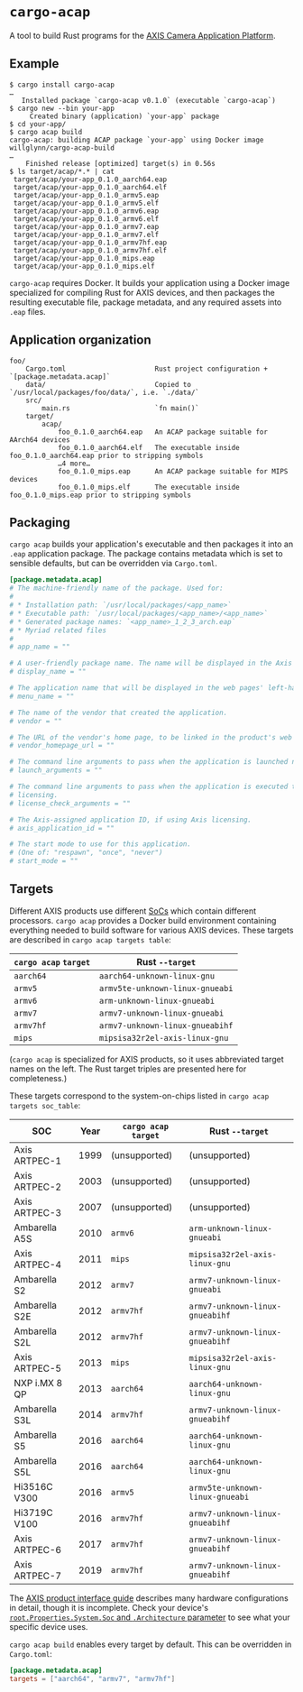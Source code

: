 # `cargo-acap`

A tool to build Rust programs for the [AXIS Camera Application Platform](https://www.axis.com/en-us/products/analytics/acap).

## Example

```console
$ cargo install cargo-acap
…
   Installed package `cargo-acap v0.1.0` (executable `cargo-acap`)
$ cargo new --bin your-app
     Created binary (application) `your-app` package
$ cd your-app/
$ cargo acap build
cargo-acap: building ACAP package `your-app` using Docker image willglynn/cargo-acap-build
…
    Finished release [optimized] target(s) in 0.56s
$ ls target/acap/*.* | cat
 target/acap/your-app_0.1.0_aarch64.eap
 target/acap/your-app_0.1.0_aarch64.elf
 target/acap/your-app_0.1.0_armv5.eap
 target/acap/your-app_0.1.0_armv5.elf
 target/acap/your-app_0.1.0_armv6.eap
 target/acap/your-app_0.1.0_armv6.elf
 target/acap/your-app_0.1.0_armv7.eap
 target/acap/your-app_0.1.0_armv7.elf
 target/acap/your-app_0.1.0_armv7hf.eap
 target/acap/your-app_0.1.0_armv7hf.elf
 target/acap/your-app_0.1.0_mips.eap
 target/acap/your-app_0.1.0_mips.elf
```

`cargo-acap` requires Docker. It builds your application using a Docker image specialized for compiling Rust for AXIS
devices, and then packages the resulting executable file, package metadata, and any required assets into `.eap` files.

## Application organization

```text
foo/
    Cargo.toml                      Rust project configuration + `[package.metadata.acap]`
    data/                           Copied to `/usr/local/packages/foo/data/`, i.e. `./data/`
    src/
        main.rs                     `fn main()`
    target/
        acap/
            foo_0.1.0_aarch64.eap   An ACAP package suitable for AArch64 devices
            foo_0.1.0_aarch64.elf   The executable inside foo_0.1.0_aarch64.eap prior to stripping symbols
            …4 more…
            foo_0.1.0_mips.eap      An ACAP package suitable for MIPS devices
            foo_0.1.0_mips.elf      The executable inside foo_0.1.0_mips.eap prior to stripping symbols
```

## Packaging

`cargo acap` builds your application's executable and then packages it into an `.eap` application package. The package
contains metadata which is set to sensible defaults, but can be overridden via `Cargo.toml`.

```toml
[package.metadata.acap]
# The machine-friendly name of the package. Used for:
#
# * Installation path: `/usr/local/packages/<app_name>`
# * Executable path: `/usr/local/packages/<app_name>/<app_name>`
# * Generated package names: `<app_name>_1_2_3_arch.eap`
# * Myriad related files
#
# app_name = ""

# A user-friendly package name. The name will be displayed in the Axis product's web pages.
# display_name = ""

# The application name that will be displayed in the web pages' left-hand side menu.
# menu_name = ""

# The name of the vendor that created the application.
# vendor = ""

# The URL of the vendor's home page, to be linked in the product's web pages.
# vendor_homepage_url = ""

# The command line arguments to pass when the application is launched normally.
# launch_arguments = ""

# The command line arguments to pass when the application is executed to perform a custom license check, if using custom
# licensing.
# license_check_arguments = ""

# The Axis-assigned application ID, if using Axis licensing.
# axis_application_id = ""

# The start mode to use for this application.
# (One of: "respawn", "once", "never")
# start_mode = ""
```

## Targets

Different AXIS products use different [SoCs](https://en.wikipedia.org/wiki/System_on_a_chip) which contain different
processors. `cargo acap` provides a Docker build environment containing everything needed to build software for various
AXIS devices. These targets are described in `cargo acap targets table`:

| `cargo acap` `target` | Rust `--target`                 |
| --------------------- | ------------------------------- |
| `aarch64`             | `aarch64-unknown-linux-gnu`     |
| `armv5`               | `armv5te-unknown-linux-gnueabi` |
| `armv6`               | `arm-unknown-linux-gnueabi`     |
| `armv7`               | `armv7-unknown-linux-gnueabi`   |
| `armv7hf`             | `armv7-unknown-linux-gnueabihf` |
| `mips`                | `mipsisa32r2el-axis-linux-gnu`  |

(`cargo acap` is specialized for AXIS products, so it uses abbreviated target names on the left. The Rust target triples
are presented here for completeness.)

These targets correspond to the system-on-chips listed in `cargo acap targets soc_table`:

| SOC           | Year | `cargo acap` `target` | Rust `--target`                 |
| ------------- | ---- | --------------------- | ------------------------------- |
| Axis ARTPEC-1 | 1999 | (unsupported)         | (unsupported)                   |
| Axis ARTPEC-2 | 2003 | (unsupported)         | (unsupported)                   |
| Axis ARTPEC-3 | 2007 | (unsupported)         | (unsupported)                   |
| Ambarella A5S | 2010 | `armv6`               | `arm-unknown-linux-gnueabi`     |
| Axis ARTPEC-4 | 2011 | `mips`                | `mipsisa32r2el-axis-linux-gnu`  |
| Ambarella S2  | 2012 | `armv7`               | `armv7-unknown-linux-gnueabi`   |
| Ambarella S2E | 2012 | `armv7hf`             | `armv7-unknown-linux-gnueabihf` |
| Ambarella S2L | 2012 | `armv7hf`             | `armv7-unknown-linux-gnueabihf` |
| Axis ARTPEC-5 | 2013 | `mips`                | `mipsisa32r2el-axis-linux-gnu`  |
| NXP i.MX 8 QP | 2013 | `aarch64`             | `aarch64-unknown-linux-gnu`     |
| Ambarella S3L | 2014 | `armv7hf`             | `armv7-unknown-linux-gnueabihf` |
| Ambarella S5  | 2016 | `aarch64`             | `aarch64-unknown-linux-gnu`     |
| Ambarella S5L | 2016 | `aarch64`             | `aarch64-unknown-linux-gnu`     |
| Hi3516C V300  | 2016 | `armv5`               | `armv5te-unknown-linux-gnueabi` |
| Hi3719C V100  | 2016 | `armv7hf`             | `armv7-unknown-linux-gnueabihf` |
| Axis ARTPEC-6 | 2017 | `armv7hf`             | `armv7-unknown-linux-gnueabihf` |
| Axis ARTPEC-7 | 2019 | `armv7hf`             | `armv7-unknown-linux-gnueabihf` |

The [AXIS product interface guide](https://www.axis.com/en-us/developer-community/product-interface-guide) describes
many hardware configurations in detail, though it is incomplete. Check your device's [`root.Properties.System.Soc` and
`.Architecture` parameter](http://0.0.0.0/axis-cgi/param.cgi?action=list&group=root.Properties.System) to see what your
specific device uses.

`cargo acap build` enables every target by default. This can be overridden in `Cargo.toml`:

```toml
[package.metadata.acap]
targets = ["aarch64", "armv7", "armv7hf"]
```
